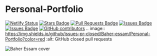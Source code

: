 # Personal-Portfolio

[![Netlify Status](https://api.netlify.com/api/v1/badges/adde94e6-335b-4571-bf3b-d1df9794364d/deploy-status)](https://app.netlify.com/sites/baher-essam/deploys)
<a href="https://github.com/Baher-essam/Personal-Portfolio/stargazers"><img src="https://img.shields.io/github/stars/Baher-essam/Personal-Portfolio" alt="Stars Badge"/></a>
<a href="https://github.com/Baher-essam/Personal-Portfolio/pulls"><img src="https://img.shields.io/github/issues-pr/Baher-essam/Personal-Portfolio" alt="Pull Requests Badge"/></a>
<a href="https://github.com/Baher-essam/Personal-Portfolio/issues"><img src="https://img.shields.io/github/issues/Baher-essam/Personal-Portfolio" alt="Issues Badge"/></a>
<a href="https://github.com/Baher-essam/Personal-Portfolio/languages/count"><img src="https://img.shields.io/github/languages/count/Baher-essam/Personal-Portfolio" alt="Issues Badge"/></a>
<a href="https://github.com/Baher-essam/Personal-Portfolio/graphs/contributors"><img alt="GitHub contributors" src="https://img.shields.io/github/contributors/Baher-essam/Personal-Portfolio?color=2b9348"></a>
.. image:: https://img.shields.io/github/issues-pr-closed/Baher-essam/Personal-Portfolio?color=red   :alt: GitHub closed pull requests


![Baher Essam cover](https://user-images.githubusercontent.com/44957599/110094258-4aebad80-7da4-11eb-8eea-16a0b87cdce7.png)
